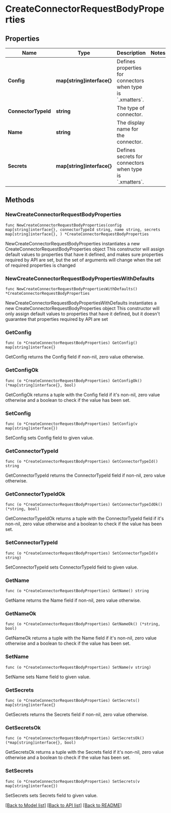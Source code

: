 # CreateConnectorRequestBodyProperties

## Properties

Name | Type | Description | Notes
------------ | ------------- | ------------- | -------------
**Config** | **map[string]interface{}** | Defines properties for connectors when type is &#x60;.xmatters&#x60;. | 
**ConnectorTypeId** | **string** | The type of connector. | 
**Name** | **string** | The display name for the connector. | 
**Secrets** | **map[string]interface{}** | Defines secrets for connectors when type is &#x60;.xmatters&#x60;. | 

## Methods

### NewCreateConnectorRequestBodyProperties

`func NewCreateConnectorRequestBodyProperties(config map[string]interface{}, connectorTypeId string, name string, secrets map[string]interface{}, ) *CreateConnectorRequestBodyProperties`

NewCreateConnectorRequestBodyProperties instantiates a new CreateConnectorRequestBodyProperties object
This constructor will assign default values to properties that have it defined,
and makes sure properties required by API are set, but the set of arguments
will change when the set of required properties is changed

### NewCreateConnectorRequestBodyPropertiesWithDefaults

`func NewCreateConnectorRequestBodyPropertiesWithDefaults() *CreateConnectorRequestBodyProperties`

NewCreateConnectorRequestBodyPropertiesWithDefaults instantiates a new CreateConnectorRequestBodyProperties object
This constructor will only assign default values to properties that have it defined,
but it doesn't guarantee that properties required by API are set

### GetConfig

`func (o *CreateConnectorRequestBodyProperties) GetConfig() map[string]interface{}`

GetConfig returns the Config field if non-nil, zero value otherwise.

### GetConfigOk

`func (o *CreateConnectorRequestBodyProperties) GetConfigOk() (*map[string]interface{}, bool)`

GetConfigOk returns a tuple with the Config field if it's non-nil, zero value otherwise
and a boolean to check if the value has been set.

### SetConfig

`func (o *CreateConnectorRequestBodyProperties) SetConfig(v map[string]interface{})`

SetConfig sets Config field to given value.


### GetConnectorTypeId

`func (o *CreateConnectorRequestBodyProperties) GetConnectorTypeId() string`

GetConnectorTypeId returns the ConnectorTypeId field if non-nil, zero value otherwise.

### GetConnectorTypeIdOk

`func (o *CreateConnectorRequestBodyProperties) GetConnectorTypeIdOk() (*string, bool)`

GetConnectorTypeIdOk returns a tuple with the ConnectorTypeId field if it's non-nil, zero value otherwise
and a boolean to check if the value has been set.

### SetConnectorTypeId

`func (o *CreateConnectorRequestBodyProperties) SetConnectorTypeId(v string)`

SetConnectorTypeId sets ConnectorTypeId field to given value.


### GetName

`func (o *CreateConnectorRequestBodyProperties) GetName() string`

GetName returns the Name field if non-nil, zero value otherwise.

### GetNameOk

`func (o *CreateConnectorRequestBodyProperties) GetNameOk() (*string, bool)`

GetNameOk returns a tuple with the Name field if it's non-nil, zero value otherwise
and a boolean to check if the value has been set.

### SetName

`func (o *CreateConnectorRequestBodyProperties) SetName(v string)`

SetName sets Name field to given value.


### GetSecrets

`func (o *CreateConnectorRequestBodyProperties) GetSecrets() map[string]interface{}`

GetSecrets returns the Secrets field if non-nil, zero value otherwise.

### GetSecretsOk

`func (o *CreateConnectorRequestBodyProperties) GetSecretsOk() (*map[string]interface{}, bool)`

GetSecretsOk returns a tuple with the Secrets field if it's non-nil, zero value otherwise
and a boolean to check if the value has been set.

### SetSecrets

`func (o *CreateConnectorRequestBodyProperties) SetSecrets(v map[string]interface{})`

SetSecrets sets Secrets field to given value.



[[Back to Model list]](../README.md#documentation-for-models) [[Back to API list]](../README.md#documentation-for-api-endpoints) [[Back to README]](../README.md)


